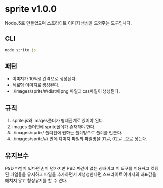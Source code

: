 # sprite v1.0.0
NodeJS로 만들었으며 스프라이트 이미지 생성을 도와주는 도구입니다.

## CLI
````javascript
node sprite.js
````

## 패턴
- 이미지가 10픽셀 간격으로 생성된다.
- 세로형 이미지로 생성된다.
- ./images/sprite/#/dist에 png 파일과 css파일이 생성된다.

## 규칙
1. sprite.js와 images폴더가 형제관계로 있어야 된다.
2. images 폴더안에 sprite폴더가 존재해야 한다. 
3. ./images/sprite/ 폴더안에 원하는 폴더명으로 폴더를 만든다.
4. ./images/sprite/#/ 안에 이미지 파일의 파일명을 01.#, 02.#...으로 짓는다.

## 유지보수
PSD 파일이 있다면 손이 덜가지만 PSD 파일이 없는 상태이고 이 도구를 이용하고 컷팅된 파일들을 유지하고 파일을 추가하면서 재생성한다면 스프라이트 이미지의 좌표값을 해치지 않고 형상유지를 할 수 있다.